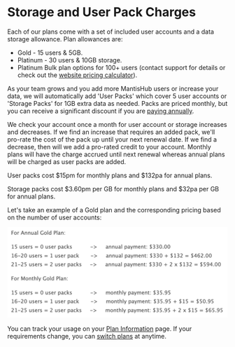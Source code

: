 # Storage and User Pack Charges

Each of our plans come with a set of included user accounts and a data storage allowance. Plan allowances are:

- Gold - 15 users & 5GB.
- Platinum - 30 users & 10GB storage.
- Platinum Bulk plan options for 100+ users (contact support for details or check out the [website pricing calculator](https://www.mantishub.com/pricing)).

As your team grows and you add more MantisHub users or increase your data, we will automatically add 'User Packs' which cover 5 user accounts or 'Storage Packs' for 1GB extra data as needed. Packs are priced monthly, but you can receive a significant discount if you are [paying annually](/plans_billing/monthly_annual).

We check your account once a month for user account or storage increases and decreases. If we find an increase that requires an added pack, we'll pro-rate the cost of the pack up until your next renewal date. If we find a decrease, then will we add a pro-rated credit to your account.  Monthly plans will have the charge accrued until next renewal whereas annual plans will be charged as user packs are added. 

User packs cost $15pm for monthly plans and $132pa for annual plans. 

Storage packs cost $3.60pm per GB for monthly plans and $32pa per GB for annual plans.  

Let's take an example of a Gold plan and the corresponding pricing based on the number of user accounts:

![](./images/storage_1.png)

You can track your usage on your [Plan Information](/plans_billing/plan) page. If your requirements change, you can [switch plans](/plans_billing/switching) at anytime.